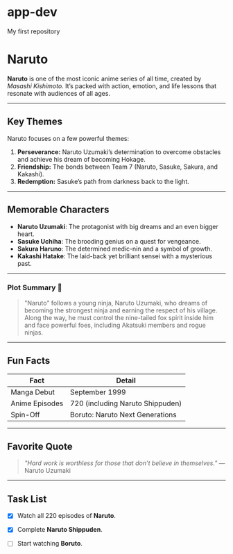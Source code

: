 # app-dev
My first repository

# Naruto

**Naruto** is one of the most iconic anime series of all time, created by *Masashi Kishimoto*. It’s packed with action, emotion, and life lessons that resonate with audiences of all ages.

---

## Key Themes  
Naruto focuses on a few powerful themes:  
1. **Perseverance:** Naruto Uzumaki’s determination to overcome obstacles and achieve his dream of becoming Hokage.  
2. **Friendship:** The bonds between Team 7 (Naruto, Sasuke, Sakura, and Kakashi).  
3. **Redemption:** Sasuke’s path from darkness back to the light.  

---

## Memorable Characters  
- **Naruto Uzumaki**: The protagonist with big dreams and an even bigger heart. 
- **Sasuke Uchiha**: The brooding genius on a quest for vengeance.  
- **Sakura Haruno**: The determined medic-nin and a symbol of growth. 
- **Kakashi Hatake**: The laid-back yet brilliant sensei with a mysterious past.  

---

### Plot Summary 📖  
> "Naruto" follows a young ninja, Naruto Uzumaki, who dreams of becoming the strongest ninja and earning the respect of his village. Along the way, he must control the nine-tailed fox spirit inside him and face powerful foes, including Akatsuki members and rogue ninjas.  
---

## Fun Facts  
| Fact | Detail |  
|------|--------|  
| Manga Debut | September 1999 |  
| Anime Episodes | 720 (including Naruto Shippuden) |  
| Spin-Off | Boruto: Naruto Next Generations |  

---

## Favorite Quote  
> *"Hard work is worthless for those that don’t believe in themselves."* — Naruto Uzumaki

---

## Task List  
- [x] Watch all 220 episodes of **Naruto**.  
- [x] Complete **Naruto Shippuden**.  
- [ ] Start watching **Boruto**.  


